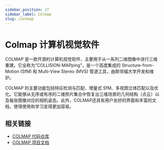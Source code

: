 ```yaml
---
sidebar_position: 17
sidebar_label: Colmap
slug: /colmap
---
```


# Colmap 计算机视觉软件



COLMAP 是一款开源的计算机视觉软件，主要用于从一系列二维图像中进行三维重建。它全称为“COLLISION-MAPping”，是一个高度集成的 Structure-from-Motion (SfM) 和 Multi-View Stereo (MVS) 管道工具，由斯坦福大学开发和维护。

COLMAP 的主要功能包括特征检测与匹配、增量式 SfM、多视图立体匹配以及优化。它能够从无序或有序的二维照片集合中恢复出三维场景的几何结构（点云）以及每张图像对应的相机姿态。此外，COLMAP还具有用户友好的界面和丰富的文档，使得使用和学习变得更加容易。



## 相关链接

- [COLMAP 代码仓库](https://github.com/colmap/colmap)
- [COLMAP 项目文档](https://colmap.github.io)



